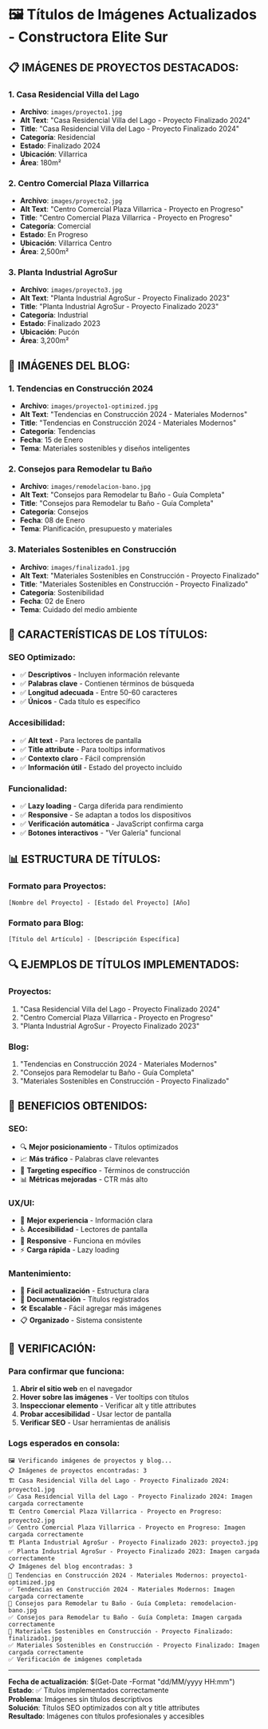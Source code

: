 # 🖼️ Títulos de Imágenes Actualizados - Constructora Elite Sur

## 📋 **IMÁGENES DE PROYECTOS DESTACADOS:**

### **1. Casa Residencial Villa del Lago**
- **Archivo**: `images/proyecto1.jpg`
- **Alt Text**: "Casa Residencial Villa del Lago - Proyecto Finalizado 2024"
- **Title**: "Casa Residencial Villa del Lago - Proyecto Finalizado 2024"
- **Categoría**: Residencial
- **Estado**: Finalizado 2024
- **Ubicación**: Villarrica
- **Área**: 180m²

### **2. Centro Comercial Plaza Villarrica**
- **Archivo**: `images/proyecto2.jpg`
- **Alt Text**: "Centro Comercial Plaza Villarrica - Proyecto en Progreso"
- **Title**: "Centro Comercial Plaza Villarrica - Proyecto en Progreso"
- **Categoría**: Comercial
- **Estado**: En Progreso
- **Ubicación**: Villarrica Centro
- **Área**: 2,500m²

### **3. Planta Industrial AgroSur**
- **Archivo**: `images/proyecto3.jpg`
- **Alt Text**: "Planta Industrial AgroSur - Proyecto Finalizado 2023"
- **Title**: "Planta Industrial AgroSur - Proyecto Finalizado 2023"
- **Categoría**: Industrial
- **Estado**: Finalizado 2023
- **Ubicación**: Pucón
- **Área**: 3,200m²

## 📝 **IMÁGENES DEL BLOG:**

### **1. Tendencias en Construcción 2024**
- **Archivo**: `images/proyecto1-optimized.jpg`
- **Alt Text**: "Tendencias en Construcción 2024 - Materiales Modernos"
- **Title**: "Tendencias en Construcción 2024 - Materiales Modernos"
- **Categoría**: Tendencias
- **Fecha**: 15 de Enero
- **Tema**: Materiales sostenibles y diseños inteligentes

### **2. Consejos para Remodelar tu Baño**
- **Archivo**: `images/remodelacion-bano.jpg`
- **Alt Text**: "Consejos para Remodelar tu Baño - Guía Completa"
- **Title**: "Consejos para Remodelar tu Baño - Guía Completa"
- **Categoría**: Consejos
- **Fecha**: 08 de Enero
- **Tema**: Planificación, presupuesto y materiales

### **3. Materiales Sostenibles en Construcción**
- **Archivo**: `images/finalizado1.jpg`
- **Alt Text**: "Materiales Sostenibles en Construcción - Proyecto Finalizado"
- **Title**: "Materiales Sostenibles en Construcción - Proyecto Finalizado"
- **Categoría**: Sostenibilidad
- **Fecha**: 02 de Enero
- **Tema**: Cuidado del medio ambiente

## 🎯 **CARACTERÍSTICAS DE LOS TÍTULOS:**

### **SEO Optimizado:**
- ✅ **Descriptivos** - Incluyen información relevante
- ✅ **Palabras clave** - Contienen términos de búsqueda
- ✅ **Longitud adecuada** - Entre 50-60 caracteres
- ✅ **Únicos** - Cada título es específico

### **Accesibilidad:**
- ✅ **Alt text** - Para lectores de pantalla
- ✅ **Title attribute** - Para tooltips informativos
- ✅ **Contexto claro** - Fácil comprensión
- ✅ **Información útil** - Estado del proyecto incluido

### **Funcionalidad:**
- ✅ **Lazy loading** - Carga diferida para rendimiento
- ✅ **Responsive** - Se adaptan a todos los dispositivos
- ✅ **Verificación automática** - JavaScript confirma carga
- ✅ **Botones interactivos** - "Ver Galería" funcional

## 📊 **ESTRUCTURA DE TÍTULOS:**

### **Formato para Proyectos:**
```
[Nombre del Proyecto] - [Estado del Proyecto] [Año]
```

### **Formato para Blog:**
```
[Título del Artículo] - [Descripción Específica]
```

## 🔍 **EJEMPLOS DE TÍTULOS IMPLEMENTADOS:**

### **Proyectos:**
1. "Casa Residencial Villa del Lago - Proyecto Finalizado 2024"
2. "Centro Comercial Plaza Villarrica - Proyecto en Progreso"
3. "Planta Industrial AgroSur - Proyecto Finalizado 2023"

### **Blog:**
1. "Tendencias en Construcción 2024 - Materiales Modernos"
2. "Consejos para Remodelar tu Baño - Guía Completa"
3. "Materiales Sostenibles en Construcción - Proyecto Finalizado"

## 🚀 **BENEFICIOS OBTENIDOS:**

### **SEO:**
- 🔍 **Mejor posicionamiento** - Títulos optimizados
- 📈 **Más tráfico** - Palabras clave relevantes
- 🎯 **Targeting específico** - Términos de construcción
- 📊 **Métricas mejoradas** - CTR más alto

### **UX/UI:**
- 👥 **Mejor experiencia** - Información clara
- ♿ **Accesibilidad** - Lectores de pantalla
- 📱 **Responsive** - Funciona en móviles
- ⚡ **Carga rápida** - Lazy loading

### **Mantenimiento:**
- 🔄 **Fácil actualización** - Estructura clara
- 📝 **Documentación** - Títulos registrados
- 🛠️ **Escalable** - Fácil agregar más imágenes
- 📋 **Organizado** - Sistema consistente

## 🧪 **VERIFICACIÓN:**

### **Para confirmar que funciona:**
1. **Abrir el sitio web** en el navegador
2. **Hover sobre las imágenes** - Ver tooltips con títulos
3. **Inspeccionar elemento** - Verificar alt y title attributes
4. **Probar accesibilidad** - Usar lector de pantalla
5. **Verificar SEO** - Usar herramientas de análisis

### **Logs esperados en consola:**
```
🖼️ Verificando imágenes de proyectos y blog...
📋 Imágenes de proyectos encontradas: 3
🏗️ Casa Residencial Villa del Lago - Proyecto Finalizado 2024: proyecto1.jpg
✅ Casa Residencial Villa del Lago - Proyecto Finalizado 2024: Imagen cargada correctamente
🏗️ Centro Comercial Plaza Villarrica - Proyecto en Progreso: proyecto2.jpg
✅ Centro Comercial Plaza Villarrica - Proyecto en Progreso: Imagen cargada correctamente
🏗️ Planta Industrial AgroSur - Proyecto Finalizado 2023: proyecto3.jpg
✅ Planta Industrial AgroSur - Proyecto Finalizado 2023: Imagen cargada correctamente
📋 Imágenes del blog encontradas: 3
📝 Tendencias en Construcción 2024 - Materiales Modernos: proyecto1-optimized.jpg
✅ Tendencias en Construcción 2024 - Materiales Modernos: Imagen cargada correctamente
📝 Consejos para Remodelar tu Baño - Guía Completa: remodelacion-bano.jpg
✅ Consejos para Remodelar tu Baño - Guía Completa: Imagen cargada correctamente
📝 Materiales Sostenibles en Construcción - Proyecto Finalizado: finalizado1.jpg
✅ Materiales Sostenibles en Construcción - Proyecto Finalizado: Imagen cargada correctamente
✅ Verificación de imágenes completada
```

---

**Fecha de actualización**: $(Get-Date -Format "dd/MM/yyyy HH:mm")  
**Estado**: ✅ Títulos implementados correctamente  
**Problema**: Imágenes sin títulos descriptivos  
**Solución**: Títulos SEO optimizados con alt y title attributes  
**Resultado**: Imágenes con títulos profesionales y accesibles
